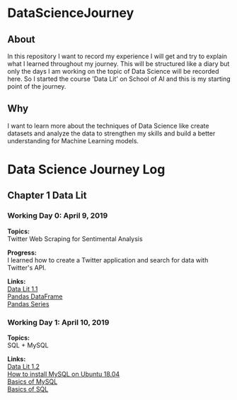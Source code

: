 # DataScienceJourney

## About
In this repository I want to record my experience I will get and try to explain what I learned throughout my journey.
This will be structured like a diary but only the days I am working on the topic of Data Science will be recorded
here. So I started the course 'Data Lit' on School of AI and this is my starting point of the journey.

## Why
I want to learn more about the techniques of Data Science like create datasets and analyze the data to strengthen my skills
and build a better understanding for Machine Learning models.

# Data Science Journey Log

## Chapter 1 Data Lit

### Working Day 0: April 9, 2019

**Topics:** \
Twitter Web Scraping for Sentimental Analysis

**Progress:** \
I learned how to create a Twitter application and search for data with Twitter's API.

**Links:** \
[Data Lit 1.1](https://www.theschool.ai/courses/data-lit/lessons/twitter-web-scraping-for-lexicon-based-sentiment-analysis/) \
[Pandas DataFrame](https://towardsdatascience.com/pandas-dataframe-a-lightweight-intro-680e3a212b96) \
[Pandas Series](https://towardsdatascience.com/pandas-series-a-lightweight-intro-b7963a0d62a2)

### Working Day 1: April 10, 2019

**Topics:** \
SQL + MySQL

**Links:** \
[Data Lit 1.2](https://www.theschool.ai/courses/data-lit/lessons/sql-techniques-for-hospital-database-management/) \
[How to install MySQL on Ubuntu 18.04](https://www.digitalocean.com/community/tutorials/how-to-install-mysql-on-ubuntu-18-04) \
[Basics of MySQL](https://www.digitalocean.com/community/tutorials/a-basic-mysql-tutorial) \
[Basics of SQL](https://www.w3schools.com/sql/default.asp)
